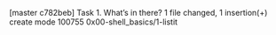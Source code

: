 [master c782beb] Task 1. What’s in there?
 1 file changed, 1 insertion(+)
 create mode 100755 0x00-shell_basics/1-listit
